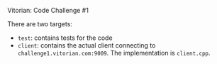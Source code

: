 Vitorian: Code Challenge #1

There are two targets:
- `test`: contains tests for the code
- `client`: contains the actual client connecting to
  `challenge1.vitorian.com:9009`. The implementation is `client.cpp`.
